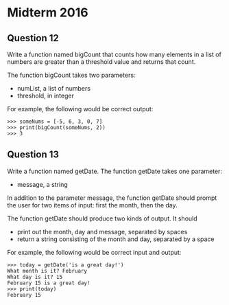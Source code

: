 # Midterm 2016

## Question 12

Write a function named bigCount that counts how many elements in a list of numbers are greater than a threshold value and returns that count.


The function bigCount takes two parameters:
- numList, a list of numbers
- threshold, in integer

For example, the following would be correct output:

```
>>> someNums = [-5, 6, 3, 0, 7]
>>> print(bigCount(someNums, 2))
>>> 3
```


## Question 13

Write a function named getDate. The function getDate takes one parameter:
- message, a string

In addition to the parameter message, the function getDate should prompt the user for two items of input: first the month, then the day.

The function getDate should produce two kinds of output. It should
- print out the month, day and message, separated by spaces
- return a string consisting of the month and day, separated by a space 

For example, the following would be correct input and output:

```
>>> today = getDate('is a great day!')
What month is it? February
What day is it? 15
February 15 is a great day!
>>> print(today)
February 15
```




